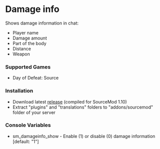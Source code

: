 # Damage info

Shows damage information in chat:

* Player name
* Damage amount
* Part of the body
* Distance
* Weapon

### Supported Games

* Day of Defeat: Source

### Installation

* Download latest [release](https://github.com/dronelektron/damage-info/releases) (compiled for SourceMod 1.10)
* Extract "plugins" and "translations" folders to "addons/sourcemod" folder of your server

### Console Variables

* sm_damageinfo_show - Enable (1) or disable (0) damage information [default: "1"]
